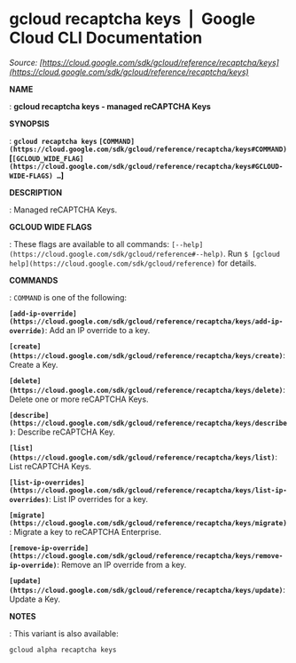 # gcloud recaptcha keys  |  Google Cloud CLI Documentation

*Source: [https://cloud.google.com/sdk/gcloud/reference/recaptcha/keys](https://cloud.google.com/sdk/gcloud/reference/recaptcha/keys)*

**NAME**

: **gcloud recaptcha keys - managed reCAPTCHA Keys**

**SYNOPSIS**

: **`gcloud recaptcha keys` `[COMMAND](https://cloud.google.com/sdk/gcloud/reference/recaptcha/keys#COMMAND)` [`[GCLOUD_WIDE_FLAG](https://cloud.google.com/sdk/gcloud/reference/recaptcha/keys#GCLOUD-WIDE-FLAGS) …`]**

**DESCRIPTION**

: Managed reCAPTCHA Keys.

**GCLOUD WIDE FLAGS**

: These flags are available to all commands: `[--help](https://cloud.google.com/sdk/gcloud/reference#--help)`.
Run `$ [gcloud help](https://cloud.google.com/sdk/gcloud/reference)` for details.

**COMMANDS**

: ``COMMAND`` is one of the following:

**`[add-ip-override](https://cloud.google.com/sdk/gcloud/reference/recaptcha/keys/add-ip-override)`**:
Add an IP override to a key.

**`[create](https://cloud.google.com/sdk/gcloud/reference/recaptcha/keys/create)`**:
Create a Key.

**`[delete](https://cloud.google.com/sdk/gcloud/reference/recaptcha/keys/delete)`**:
Delete one or more reCAPTCHA Keys.

**`[describe](https://cloud.google.com/sdk/gcloud/reference/recaptcha/keys/describe)`**:
Describe reCAPTCHA Key.

**`[list](https://cloud.google.com/sdk/gcloud/reference/recaptcha/keys/list)`**:
List reCAPTCHA Keys.

**`[list-ip-overrides](https://cloud.google.com/sdk/gcloud/reference/recaptcha/keys/list-ip-overrides)`**:
List IP overrides for a key.

**`[migrate](https://cloud.google.com/sdk/gcloud/reference/recaptcha/keys/migrate)`**:
Migrate a key to reCAPTCHA Enterprise.

**`[remove-ip-override](https://cloud.google.com/sdk/gcloud/reference/recaptcha/keys/remove-ip-override)`**:
Remove an IP override from a key.

**`[update](https://cloud.google.com/sdk/gcloud/reference/recaptcha/keys/update)`**:
Update a Key.

**NOTES**

: This variant is also available:

```
gcloud alpha recaptcha keys
```